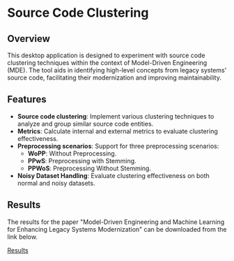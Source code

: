 # Source Code Clustering

## Overview

This desktop application is designed to experiment with source code clustering techniques within the context of Model-Driven Engineering (MDE). The tool aids in identifying high-level concepts from legacy systems' source code, facilitating their modernization and improving maintainability.

## Features

- **Source code clustering**: Implement various clustering techniques to analyze and group similar source code entities.
- **Metrics**: Calculate internal and external metrics to evaluate clustering effectiveness.
- **Preprocessing scenarios**: Support for three preprocessing scenarios:
  - **WoPP**: Without Preprocessing.
  - **PPwS**: Preprocessing with Stemming.
  - **PPWoS**: Preprocessing Without Stemming.
- **Noisy Dataset Handling**: Evaluate clustering effectiveness on both normal and noisy datasets.

## Results
The results for the paper "Model-Driven Engineering and Machine Learning for Enhancing Legacy Systems Modernization" can be downloaded from the link below.

[Results](./Data/Results.xlsx)

